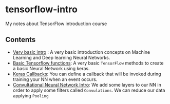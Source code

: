 # tensorflow-intro
My notes about TensorFlow introduction course

## Contents
* [Very basic intro](/basic-intro.md) : A very basic introduction concepts on Machine Learning and Deep learning Neural Networks. 
* [Basic Tensorflow functions](/basic-tf-functions.md): A very basic `TensorFlow` methods to create a basic Neural Network using keras.
* [Keras Callbacks](/keras-callbacks.md): You can define a callback that will be invoked during training your NN when an event occurs.
* [Convultational Neural Network Intro](/convulational-networks.md): We add some layers to our NN in order to apply some filters called `Convulations`. We can reduce our data applying `Pooling`
